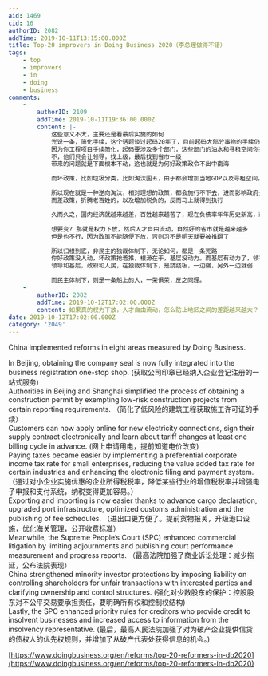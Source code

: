 ```yaml
---
aid: 1469
cid: 16
authorID: 2082
addTime: 2019-10-11T13:15:00.000Z
title: Top-20 improvers in Doing Business 2020（李总理做得不错）
tags:
    - top
    - improvers
    - in
    - doing
    - business
comments:
    -
        authorID: 2109
        addTime: 2019-10-11T19:36:00.000Z
        content: |-
            这些意义不大，主要还是看最后实施的如何  
            光说一条，简化手续，这个话题谈过起码20年了，目前起码大部分事物的手续仍然繁杂不堪  
            因为你工程项目手续简化，起码要涉及多个部门，这些部门的油水和寻租空间你搞没了，那他们不找你玩命？  
            不，他们只会让领导，找上级，最后找到省市一级  
            带来的问题就是下面根本不动，这也就是为何好政策政令不出中南海

            而坏政策，比如垃圾分类，比如淘汰国五，由于都会增加当地GDP以及寻租空间，所以下面就会很积极的响应

            所以现在就是一种逆向淘汰，相对理想的政策，都会施行不下去，进而影响政府公信力  
            而差政策，折腾老百姓的，以及增加税负的，反而马上就得到执行

            久而久之，国内经济就越来越差，百姓越来越苦了，现在负债率年年历史新高，就是手里钱越来越少了

            想要变? 那就是权力下放，然后人才自由流动，自然好的省市就是越来越多  
            但是也不行，因为政策不能随便下放，否则习不是明天就要被推翻了

            所以归根到底，非民主的独裁体制下，无论如何，都是一条死路  
            你好政策没人动，坏政策抢着推，根源在于，基层没动力。而基层有动力了，领导就完蛋了  
            领导和基层，政府和人民，在独裁体制下，是跷跷板，一边强，另外一边就弱

            而民主体制下，则是一条船上的人，一荣俱荣，反之同理。
    -
        authorID: 2082
        addTime: 2019-10-12T17:02:00.000Z
        content: 如果真的权力下放，人才自由流动，怎么防止地区之间的差距越来越大？
date: 2019-10-12T17:02:00.000Z
category: '2049'
---
```


China implemented reforms in eight areas measured by Doing Business.

In Beijing, obtaining the company seal is now fully integrated into the business registration one-stop shop. (获取公司印章已经纳入企业登记注册的一站式服务)  
Authorities in Beijing and Shanghai simplified the process of obtaining a construction permit by exempting low-risk construction projects from certain reporting requirements. （简化了低风险的建筑工程获取施工许可证的手续）  
Customers can now apply online for new electricity connections, sign their supply contract electronically and learn about tariff changes at least one billing cycle in advance. (网上申请用电，提前知道电价改变)  
Paying taxes became easier by implementing a preferential corporate income tax rate for small enterprises, reducing the value added tax rate for certain industries and enhancing the electronic filing and payment system. （通过对小企业实施优惠的企业所得税税率，降低某些行业的增值税税率并增强电子申报和支付系统，纳税变得更加容易。）  
Exporting and importing is now easier thanks to advance cargo declaration, upgraded port infrastructure, optimized customs administration and the publishing of fee schedules. （进出口更方便了。提前货物报关，升级港口设施，优化海关管理，公开收费标准）  
Meanwhile, the Supreme People’s Court (SPC) enhanced commercial litigation by limiting adjournments and publishing court performance measurement and progress reports. （最高法院加强了商业诉讼处理：减少拖延，公布法院表现）  
China strengthened minority investor protections by imposing liability on controlling shareholders for unfair transactions with interested parties and clarifying ownership and control structures. (强化对少数股东的保护：控股股东对不公平交易要承担责任，要明确所有权和控制权结构)  
Lastly, the SPC enhanced priority rules for creditors who provide credit to insolvent businesses and increased access to information from the insolvency representative. (最后，最高人民法院加强了对为破产企业提供信贷的债权人的优先权规则，并增加了从破产代表处获得信息的机会。)

[https://www.doingbusiness.org/en/reforms/top-20-reformers-in-db2020](https://www.doingbusiness.org/en/reforms/top-20-reformers-in-db2020)

